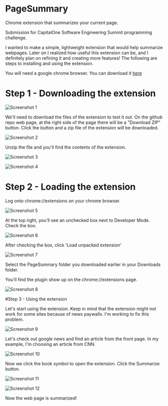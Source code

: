 # PageSummary
Chrome extension that summarizes your current page. 

Submission for CapitalOne Software Engineering Summit programming challenge. 

I wanted to make a simple, lightweight extension that would help summarize webpages. Later on I realized how useful this extension can be, and I definitely plan on refining it and creating more features! The following are steps to installing and using the extension. 

You will need a google chrome browser. You can download it [here](https://www.google.com/chrome/browser/desktop/)

# Step 1 - Downloading the extension 

![Screenshot 1](https://cloud.githubusercontent.com/assets/9344258/14197231/0a1ac6b4-f79a-11e5-9eb0-59fdbc25b690.png)

We'll need to download the files of the extension to test it out. On the github repo web page, at the right side of the page there will be a "Download ZIP" button. Click the button and a zip file of the extension will be downloaded. 

![Screenshot 2](https://cloud.githubusercontent.com/assets/9344258/14197196/c854070e-f799-11e5-8778-2255594cba1d.png)

Unzip the file and you'll find the contents of the extension. 

![Screenshot 3](https://cloud.githubusercontent.com/assets/9344258/14197197/ca7e6772-f799-11e5-87ac-16b4d3eabd05.png)

![Screenshot 4](https://cloud.githubusercontent.com/assets/9344258/14197202/cf012460-f799-11e5-9546-e569302597d3.png)

# Step 2 - Loading the extension 

Log onto chrome://extensions on your chrome browser. 

![Screenshot 5](https://cloud.githubusercontent.com/assets/9344258/14197247/44af07c2-f79a-11e5-9e5d-71df96199338.png)

At the top right, you'll see an unchecked box next to Developer Mode. Check the box. 

![Screenshot 6](https://cloud.githubusercontent.com/assets/9344258/14197258/5ac37ebc-f79a-11e5-866b-7656e3d3bf47.png)

After checking the box, click 'Load unpacked extension'

![Screenshot 7](https://cloud.githubusercontent.com/assets/9344258/14197263/62f5f9de-f79a-11e5-937f-ee99287e9a9d.png)

Select the PageSummary folder you downloaded earlier in your Downloads folder. 

You'll find the plugin show up on the chrome://extensions page. 

![Screenshot 8](https://cloud.githubusercontent.com/assets/9344258/14197265/6a5205d8-f79a-11e5-9fb4-3435bc8aaefe.png)

#Step 3 - Using the extension 


Let's start using the extension. Keep in mind that the extension might not work for some sites because of news paywalls. I'm working to fix this problem. 

![Screenshot 9](https://cloud.githubusercontent.com/assets/9344258/14197266/70da921c-f79a-11e5-9bed-8ca1f6aba584.png)

Let's check out google news and find an article from the front page. In my example, I'm choosing an article from CNN. 

![Screenshot 10](https://cloud.githubusercontent.com/assets/9344258/14197269/74c466a0-f79a-11e5-9859-7341ce18a80f.png)

Now we click the book symbol to open the extension. Click the Summarize button. 

![Screenshot 11](https://cloud.githubusercontent.com/assets/9344258/14197271/77d86a12-f79a-11e5-9e5c-47be8c7daedb.png)

![Screenshot 12](https://cloud.githubusercontent.com/assets/9344258/14197273/7b56e754-f79a-11e5-8438-3f78d91b1588.png)

Now the web page is summarized! 